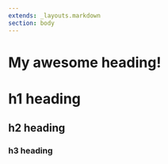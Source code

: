 ```yaml
---
extends: _layouts.markdown
section: body
---
```


# My awesome heading!

# h1 heading

## h2 heading

### h3 heading
